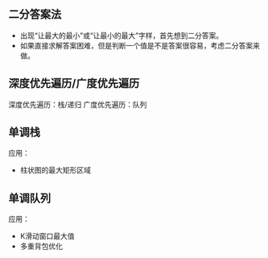 ## 二分答案法
- 出现“让最大的最小”或“让最小的最大”字样，首先想到二分答案。
- 如果直接求解答案困难，但是判断一个值是不是答案很容易，考虑二分答案来做。

## 深度优先遍历/广度优先遍历
深度优先遍历：栈/递归
广度优先遍历：队列

## 单调栈
应用：
- 柱状图的最大矩形区域

## 单调队列
应用：
- K滑动窗口最大值
- 多重背包优化